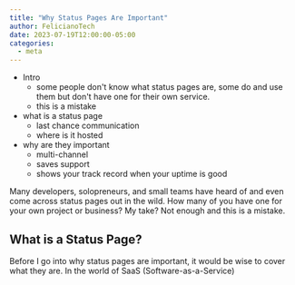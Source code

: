 ```yaml
---
title: "Why Status Pages Are Important"
author: FelicianoTech
date: 2023-07-19T12:00:00-05:00
categories:
  - meta
---
```


- Intro
  - some people don't know what status pages are, some do and use them but don't have one for their own service.
  - this is a mistake
- what is a status page
  - last chance communication
  - where is it hosted
- why are they important
  - multi-channel
  - saves support
  - shows your track record when your uptime is good


Many developers, solopreneurs, and small teams have heard of and even come across status pages out in the wild.
How many of you have one for your own project or business?
My take? Not enough and this is a mistake.


## What is a Status Page?

Before I go into why status pages are important, it would be wise to cover what they are.
In the world of SaaS (Software-as-a-Service)
